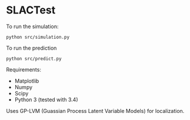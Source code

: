 # SLACTest

To run the simulation:

	python src/simulation.py
	
To run the prediction

	python src/predict.py
	
Requirements:

* Matplotlib
* Numpy
* Scipy
* Python 3 (tested with 3.4)

Uses GP-LVM (Guassian Process Latent Variable Models) for localization.